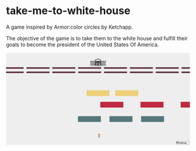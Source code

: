 # take-me-to-white-house

A game inspired by Armor:color circles by Ketchapp.

The objective of the game is to take them to the white house and fulfill their goals to become the president of the United States Of America.

![screenshot 1](/screenshot.png)
